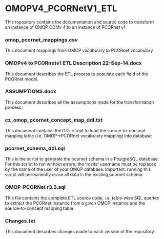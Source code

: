 OMOPV4_PCORNetV1_ETL
====================

This repository contains the documentation and source code to transform an instance of OMOP CDMv 4 to an instance of PCORnet v1

### omop_pcornet_mappings.csv
This document mappings from OMOP vocabulary to PCORnet vocabulary 

### OMOPv4 to PCORnetv1 ETL Description 22-Sep-14.docx
This document describes the ETL process to populate each field of the PCORnet model. 

### ASSUMPTIONS.docx
This document describes all the assumptions made for the transformation process. 

### cz_omop_pcornet_concept_map_ddl.txt
This document contains the DDL script to load the source-to-concept mapping table (i.e. OMOP->PCORnet vocabulary mapping) into database

### pcornet_schema_ddl.sql
This is the script to generate the pcornet schema in a PostgreSQL database. For this script to run without errors, the 'rosita' username must be replaced by the name of the user of your OMOP database. Important: running this script will permanently erase all data in the existing pcornet schema.

### OMOP-PCORNet r3.3.sql
This file contains the complete ETL source code, i.e. table-wise SQL queries to extract the PCORnet instance from a given OMOP instance and the source-to-concept mapping table 

### Changes.txt
This document describes changes made to each version of the repository
